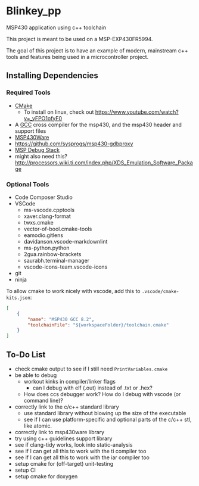 # Blinkey_pp

MSP430 application using c++ toolchain

This project is meant to be used on a MSP-EXP430FR5994.

The goal of this project is to have an example of modern, mainstream c++ tools and features being used in a microcontroller project.




## Installing Dependencies

### Required Tools

* [CMake](https://cmake.org/download/)
  * To install on linux, check out <https://www.youtube.com/watch?v=_yFPO1ofyF0>
* A [GCC](http://software-dl.ti.com/msp430/msp430_public_sw/mcu/msp430/MSPGCC/latest/index_FDS.html) cross compiler for the msp430, and the msp430 header and support files
* [MSP430Ware](http://software-dl.ti.com/msp430/msp430_public_sw/mcu/msp430/MSP430Ware/latest/index_FDS.html)
* <https://github.com/sysprogs/msp430-gdbproxy>
* [MSP Debug Stack](http://www.ti.com/tool/MSPDS)
* might also need this? <http://processors.wiki.ti.com/index.php/XDS_Emulation_Software_Package>

### Optional Tools

* Code Composer Studio
* VSCode
  * ms-vscode.cpptools
  * xaver.clang-format
  * twxs.cmake
  * vector-of-bool.cmake-tools
  * eamodio.gitlens
  * davidanson.vscode-markdownlint
  * ms-python.python
  * 2gua.rainbow-brackets
  * saurabh.terminal-manager
  * vscode-icons-team.vscode-icons
* git
* ninja

To allow cmake to work nicely with vscode, add this to `.vscode/cmake-kits.json`:

```json
[
    {
        "name": "MSP430 GCC 8.2",
        "toolchainFile": "${workspaceFolder}/toolchain.cmake"
    }
]
```

## To-Do List

* check cmake output to see if I still need `PrintVariables.cmake`
* be able to debug
  * workout kinks in compiler/linker flags
    * can I debug with elf (.out) instead of .txt or .hex?
  * How does ccs debugger work? How do I debug with vscode (or command line)?
* correctly link to the c/c++ standard library
  * use standard library without blowing up the size of the executable
  * see if I can use platform-specific and optional parts of the c/c++ stl, like atomic.
* correctly  link to msp430ware library
* try using c++ guidelines support library
* see if clang-tidy works, look into static-analysis
* see if I can get all this to work with the ti compiler too
* see if I can get all this to work with the iar compiler too
* setup cmake for (off-target) unit-testing
* setup CI
* setup cmake for doxygen
